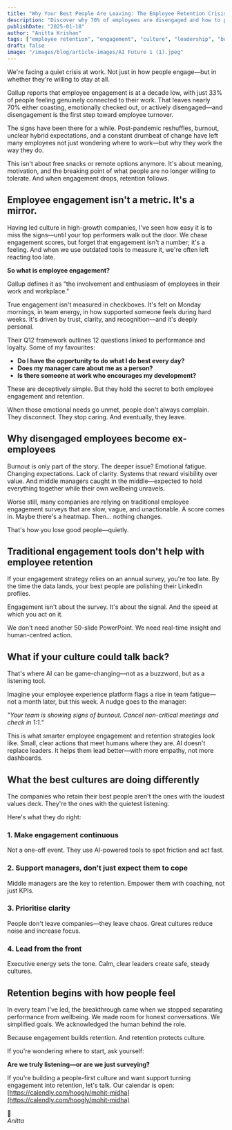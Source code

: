 ```yaml
---
title: "Why Your Best People Are Leaving: The Employee Retention Crisis Leaders Can No Longer Ignore"
description: "Discover why 70% of employees are disengaged and how to prevent top talent from walking out the door. Learn actionable strategies for building retention through genuine engagement."
publishDate: "2025-01-18"
author: "Anitta Krishan"
tags: ["employee retention", "engagement", "culture", "leadership", "burnout", "workplace wellbeing", "talent management"]
draft: false
image: "/images/blog/article-images/AI Future 1 (1).jpeg"
---
```


We're facing a quiet crisis at work. Not just in how people engage—but in whether they're willing to stay at all.

Gallup reports that employee engagement is at a decade low, with just 33% of people feeling genuinely connected to their work. That leaves nearly 70% either coasting, emotionally checked out, or actively disengaged—and disengagement is the first step toward employee turnover.

The signs have been there for a while. Post-pandemic reshuffles, burnout, unclear hybrid expectations, and a constant drumbeat of change have left many employees not just wondering where to work—but why they work the way they do.

This isn't about free snacks or remote options anymore. It's about meaning, motivation, and the breaking point of what people are no longer willing to tolerate. And when engagement drops, retention follows.

## Employee engagement isn't a metric. It's a mirror.

Having led culture in high-growth companies, I've seen how easy it is to miss the signs—until your top performers walk out the door. We chase engagement scores, but forget that engagement isn't a number; it's a feeling. And when we use outdated tools to measure it, we're often left reacting too late.

**So what is employee engagement?**

Gallup defines it as "the involvement and enthusiasm of employees in their work and workplace."

True engagement isn't measured in checkboxes. It's felt on Monday mornings, in team energy, in how supported someone feels during hard weeks. It's driven by trust, clarity, and recognition—and it's deeply personal.

Their Q12 framework outlines 12 questions linked to performance and loyalty. Some of my favourites:

- **Do I have the opportunity to do what I do best every day?**
- **Does my manager care about me as a person?**
- **Is there someone at work who encourages my development?**

These are deceptively simple. But they hold the secret to both employee engagement and retention.

When those emotional needs go unmet, people don't always complain. They disconnect. They stop caring. And eventually, they leave.

## Why disengaged employees become ex-employees

Burnout is only part of the story. The deeper issue? Emotional fatigue. Changing expectations. Lack of clarity. Systems that reward visibility over value. And middle managers caught in the middle—expected to hold everything together while their own wellbeing unravels.

Worse still, many companies are relying on traditional employee engagement surveys that are slow, vague, and unactionable. A score comes in. Maybe there's a heatmap. Then… nothing changes.

That's how you lose good people—quietly.

## Traditional engagement tools don't help with employee retention

If your engagement strategy relies on an annual survey, you're too late. By the time the data lands, your best people are polishing their LinkedIn profiles.

Engagement isn't about the survey. It's about the signal. And the speed at which you act on it.

We don't need another 50-slide PowerPoint. We need real-time insight and human-centred action.

## What if your culture could talk back?

That's where AI can be game-changing—not as a buzzword, but as a listening tool.

Imagine your employee experience platform flags a rise in team fatigue—not a month later, but this week. A nudge goes to the manager:

*"Your team is showing signs of burnout. Cancel non-critical meetings and check in 1:1."*

This is what smarter employee engagement and retention strategies look like. Small, clear actions that meet humans where they are. AI doesn't replace leaders. It helps them lead better—with more empathy, not more dashboards.

## What the best cultures are doing differently

The companies who retain their best people aren't the ones with the loudest values deck. They're the ones with the quietest listening.

Here's what they do right:

### 1. Make engagement continuous
Not a one-off event. They use AI-powered tools to spot friction and act fast.

### 2. Support managers, don't just expect them to cope
Middle managers are the key to retention. Empower them with coaching, not just KPIs.

### 3. Prioritise clarity
People don't leave companies—they leave chaos. Great cultures reduce noise and increase focus.

### 4. Lead from the front
Executive energy sets the tone. Calm, clear leaders create safe, steady cultures.

## Retention begins with how people feel

In every team I've led, the breakthrough came when we stopped separating performance from wellbeing. We made room for honest conversations. We simplified goals. We acknowledged the human behind the role.

Because engagement builds retention. And retention protects culture.

If you're wondering where to start, ask yourself:

**Are we truly listening—or are we just surveying?**

If you're building a people-first culture and want support turning engagement into retention, let's talk. Our calendar is open: [https://calendly.com/hoogly/mohit-midha](https://calendly.com/hoogly/mohit-midha)

💛  
*Anitta* 
